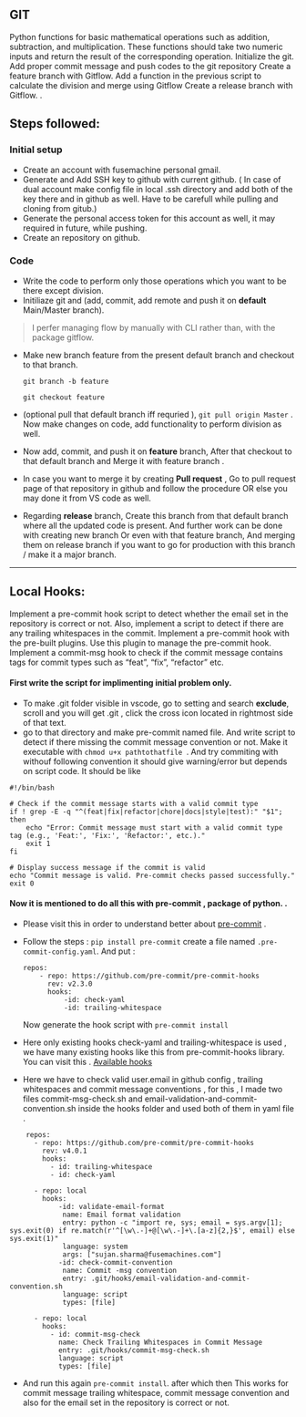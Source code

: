 
## GIT
<p>Python functions for basic mathematical operations such as addition, subtraction, and multiplication. These functions should take two numeric inputs and return the result of the corresponding operation.
Initialize the git. Add proper commit message and push codes to the git repository
Create a feature branch with Gitflow. Add a function in the previous script to calculate the division and merge using Gitflow
Create a release branch with Gitflow.
.</p>

## Steps followed: 
### Initial setup
 - Create an account with fusemachine personal gmail.
 - Generate and Add SSH key to github with current github. ( In case of dual account make config file in local .ssh directory and add  both of the key there and in github as well. Have to be carefull while pulling and cloning from gitub.)
- Generate the personal access token for this account as well, it may required in future, while pushing.
 - Create an repository on github.
### Code
- Write the code to perform only those operations which you want to be there except division.
- Initiliaze git and (add, commit, add remote and push it on **default** Main/Master branch).
>I perfer managing flow by manually with CLI rather than, with the package gitflow.
- Make new branch feature from the present default branch and checkout to that branch.

	`git branch -b feature`

	`git checkout feature`
- (optional pull that default branch iff requried ), `git pull origin Master` . Now make changes on code, add functionality to perform division as well.
- Now add, commit, and push it on **feature** branch, After that checkout to that default branch and Merge it with feature branch .
- In case you want to merge it by creating **Pull request** , Go to pull request page of that repository in github and follow the procedure OR else you may done it from VS code as well.
- Regarding **release** branch, Create this branch from that default branch where all the updated code is present. And further work can be done with creating new branch Or even with that feature branch, And merging them on release branch if you want to go for production with this branch / make it a major branch.
----

## Local Hooks:

<p>Implement a pre-commit hook script to detect whether the email set in the repository is correct or not. Also, implement a script to detect if there are any trailing whitespaces in the commit.
 Implement a pre-commit hook with the pre-built plugins. 
Use this plugin to manage the pre-commit hook. Implement a commit-msg hook to check if the commit message contains tags for commit types such as “feat”, “fix”, “refactor” etc.</p>

#### First write the script for implimenting initial problem only. 

- To make .git folder visible in vscode, go to setting and search **exclude**, scroll and you will get .git , click the cross icon located in rightmost side of that text. 
- go to that directory and make pre-commit named file. And write script to detect if there missing the commit message convention or not.  Make  it executable with `chmod u+x pathtothatfile `. And try commiting with withouf following convention it should give warning/error but depends on script code. It should be like 
```
#!/bin/bash

# Check if the commit message starts with a valid commit type
if ! grep -E -q "^(feat|fix|refactor|chore|docs|style|test):" "$1"; then
    echo "Error: Commit message must start with a valid commit type tag (e.g., 'Feat:', 'Fix:', 'Refactor:', etc.)."
    exit 1
fi

# Display success message if the commit is valid
echo "Commit message is valid. Pre-commit checks passed successfully."
exit 0
```


#### Now it is mentioned to do all this with pre-commit , package of python. . 
-  Please visit this in order to understand better about [pre-commit](https://pre-commit.com/) .
- Follow the steps :
	`pip install pre-commit`
	create a file named `.pre-commit-config.yaml`. And put :

	```
	repos:
		- repo: https://github.com/pre-commit/pre-commit-hooks
          rev: v2.3.0
          hooks:
              -id: check-yaml
              -id: trailing-whitespace 
  ```
	Now generate the hook script with
	`pre-commit install`
- Here only existing hooks check-yaml and trailing-whitespace is used , we have many existing hooks like this from pre-commit-hooks library. You can visit this . [Available hooks](https://pre-commit.com/hooks.html)
- Here we have to check valid user.email in github config , trailing whitespaces and commit message conventions , for this , I made two files commit-msg-check.sh  and  email-validation-and-commit-convention.sh inside  the hooks folder and used both of them in yaml file . 
``` 
	repos:
      - repo: https://github.com/pre-commit/pre-commit-hooks
        rev: v4.0.1
        hooks:
          - id: trailing-whitespace
          - id: check-yaml

      - repo: local
        hooks:
            -id: validate-email-format
             name: Email format validation
             entry: python -c "import re, sys; email = sys.argv[1]; sys.exit(0) if re.match(r'^[\w\.-]+@[\w\.-]+\.[a-z]{2,}$', email) else sys.exit(1)"
             language: system
             args: ["sujan.sharma@fusemachines.com"]
            -id: check-commit-convention
             name: Commit -msg convention
             entry: .git/hooks/email-validation-and-commit-convention.sh
             language: script
             types: [file]

      - repo: local
        hooks:
          - id: commit-msg-check
            name: Check Trailing Whitespaces in Commit Message
            entry: .git/hooks/commit-msg-check.sh
            language: script
            types: [file] 	
```
- And run this again `pre-commit install`. after which then This works for commit message trailing whitespace, commit message convention and also for the email set in the repository is correct or not.
